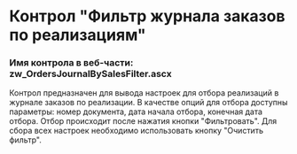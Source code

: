 ﻿---
description: 2.4.9.1
---
# Контрол "Фильтр журнала заказов по реализациям"
### Имя контрола в веб-части: zw_OrdersJournalBySalesFilter.ascx
Контрол предназначен для вывода настроек для отбора реализаций в журнале заказов по реализации.
В качестве опций для отбора доступны параметры: номер документа, дата начала отбора, конечная дата отбора.
Отбор происходит после нажатия кнопки "Фильтровать".
Для сбора всех настроек необходимо использовать кнопку "Очистить фильтр".
